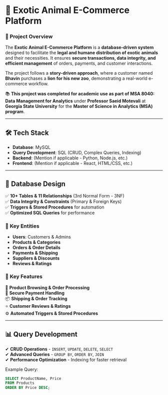 # 🦁 Exotic Animal E-Commerce Platform  

### 📌 Project Overview  
The **Exotic Animal E-Commerce Platform** is a **database-driven system** designed to facilitate the **legal and humane distribution of exotic animals** and their necessities. It ensures **secure transactions, data integrity, and efficient management** of orders, payments, and customer interactions.  

The project follows a **story-driven approach**, where a customer named **Bhavin** purchases a **lion for his new zoo**, demonstrating a real-world e-commerce workflow.  

📚 **This project was completed for academic use as part of MSA 8040: Data Management for Analytics** under **Professor Saeid Motevali** at **Georgia State University** for the **Master of Science in Analytics (MSA) program**.  

---

## 🛠️ Tech Stack  
- **Database**: MySQL  
- **Query Development**: SQL (CRUD, Complex Queries, Indexing)  
- **Backend**: (Mention if applicable - Python, Node.js, etc.)  
- **Frontend**: (Mention if applicable - React, HTML/CSS, etc.)  

---

## 📂 Database Design  
✅ **10+ Tables & 11 Relationships** (3rd Normal Form - 3NF)  
✅ **Data Integrity & Constraints** (Primary & Foreign Keys)  
✅ **Triggers & Stored Procedures** for automation  
✅ **Optimized SQL Queries** for performance  

### 📌 **Key Entities**  
- **Users**: Customers & Admins  
- **Products & Categories**  
- **Orders & Order Details**  
- **Payments & Shipping**  
- **Suppliers & Discounts**  
- **Reviews & Ratings**  

### 📌 **Key Features**  
🚀 **Product Browsing & Order Processing**  
🔐 **Secure Payment Handling**  
📦 **Shipping & Order Tracking**  
⭐ **Customer Reviews & Ratings**  
⚙️ **Automated Triggers & Stored Procedures**  

---

## 📊 Query Development  
✔ **CRUD Operations** - `INSERT`, `UPDATE`, `DELETE`, `SELECT`  
✔ **Advanced Queries** - `GROUP BY`, `ORDER BY`, `JOIN`  
✔ **Performance Optimization** - Indexing for faster retrieval  

Example Query:  
```sql
SELECT ProductName, Price 
FROM Products 
ORDER BY Price DESC;

